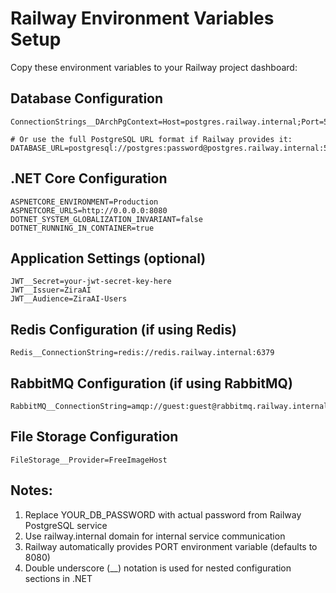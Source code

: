 # Railway Environment Variables Setup

Copy these environment variables to your Railway project dashboard:

## Database Configuration
```
ConnectionStrings__DArchPgContext=Host=postgres.railway.internal;Port=5432;Database=railway;Username=postgres;Password=YOUR_DB_PASSWORD

# Or use the full PostgreSQL URL format if Railway provides it:
DATABASE_URL=postgresql://postgres:password@postgres.railway.internal:5432/railway
```

## .NET Core Configuration
```
ASPNETCORE_ENVIRONMENT=Production
ASPNETCORE_URLS=http://0.0.0.0:8080
DOTNET_SYSTEM_GLOBALIZATION_INVARIANT=false
DOTNET_RUNNING_IN_CONTAINER=true
```

## Application Settings (optional)
```
JWT__Secret=your-jwt-secret-key-here
JWT__Issuer=ZiraAI
JWT__Audience=ZiraAI-Users
```

## Redis Configuration (if using Redis)
```
Redis__ConnectionString=redis://redis.railway.internal:6379
```

## RabbitMQ Configuration (if using RabbitMQ)
```
RabbitMQ__ConnectionString=amqp://guest:guest@rabbitmq.railway.internal:5672
```

## File Storage Configuration
```
FileStorage__Provider=FreeImageHost
```

## Notes:
1. Replace YOUR_DB_PASSWORD with actual password from Railway PostgreSQL service
2. Use railway.internal domain for internal service communication
3. Railway automatically provides PORT environment variable (defaults to 8080)
4. Double underscore (__) notation is used for nested configuration sections in .NET
